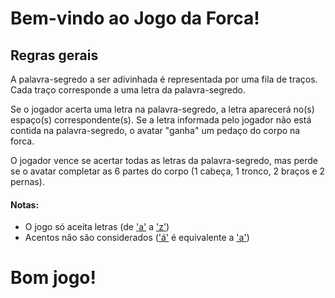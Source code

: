 # Bem-vindo ao Jogo da Forca!

## Regras gerais

A palavra-segredo a ser adivinhada é representada por uma fila de traços. Cada traço corresponde a uma letra da palavra-segredo.

Se o jogador acerta uma letra na palavra-segredo, a letra aparecerá no(s) espaço(s) correspondente(s). Se a letra informada pelo jogador não está contida na palavra-segredo, o avatar "ganha" um pedaço do corpo na forca.

O jogador vence se acertar todas as letras da palavra-segredo, mas perde se o avatar completar as 6 partes do corpo (1 cabeça, 1 tronco, 2 braços e 2 pernas).

#### Notas:
- O jogo só aceita letras (de <u>'a'</u> a <u>'z'</u>)
- Acentos não são considerados (<u>'á'</u> é equivalente a <u>'a'</u>)
    
# Bom jogo!